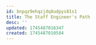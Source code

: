 ```yaml
---
id: bnpqz9ehqzjdq8udpys81s1
title: The Staff Engineer's Path
desc: ''
updated: 1745487016347
created: 1745487010584
---
```

